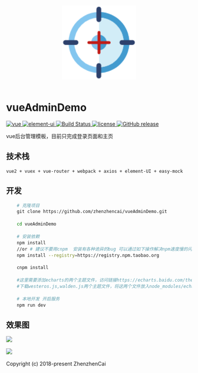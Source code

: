 <p align="center">
  <br>
  <img width="200" src="./logo.png" alt="logo">
  <br>
  <br>
</p>


# vueAdminDemo

<p align="left">
  <a href="https://github.com/vuejs/vue">
    <img src="https://img.shields.io/badge/vue-2.5.10-brightgreen.svg" alt="vue">
  </a>
  <a href="https://github.com/ElemeFE/element">
    <img src="https://img.shields.io/badge/element--ui-2.0.8-brightgreen.svg" alt="element-ui">
  </a>
  <a href="https://travis-ci.org/PanJiaChen/vue-element-admin" rel="nofollow">
    <img src="https://travis-ci.org/PanJiaChen/vue-element-admin.svg?branch=master" alt="Build Status">
  </a>
  <a href="https://github.com/PanJiaChen/vue-element-admin/blob/master/LICENSE">
    <img src="https://img.shields.io/github/license/mashape/apistatus.svg" alt="license">
  </a>
  <a href="https://github.com/PanJiaChen/vue-element-admin/releases">
    <img src="https://img.shields.io/github/release/PanJiaChen/vue-element-admin.svg" alt="GitHub release">
  </a>
</p>

   vue后台管理模板，目前只完成登录页面和主页

## 技术栈
    vue2 + vuex + vue-router + webpack + axios + element-UI + easy-mock


## 开发
```bash
    # 克隆项目
    git clone https://github.com/zhenzhencai/vueAdminDemo.git
    
    cd vueAdminDemo

    # 安装依赖
    npm install
    //or # 建议不要用cnpm  安装有各种诡异的bug 可以通过如下操作解决npm速度慢的问题
    npm install --registry=https://registry.npm.taobao.org
    
    cnpm install
    
    #这里需要添加echarts的两个主题文件，访问链接https://echarts.baidu.com/theme-builder/
    #下载westeros.js,walden.js两个主题文件，将这两个文件放入node_modules/echarts/them文件夹下

    # 本地开发 开启服务
    npm run dev
```


## 效果图

![](https://github.com/zhenzhencai/vueAdminDemo/blob/master/static/login.png)

![](https://github.com/zhenzhencai/vueAdminDemo/blob/master/static/home.png)


Copyright (c) 2018-present ZhenzhenCai
